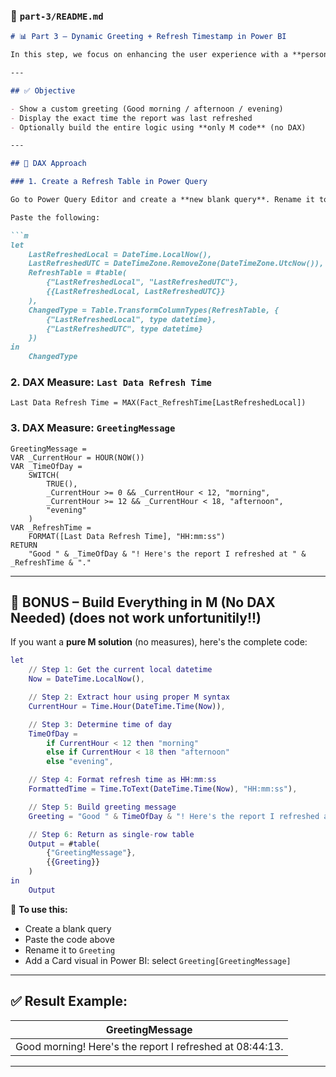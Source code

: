 ### 📄 `part-3/README.md`

````markdown
# 📊 Part 3 – Dynamic Greeting + Refresh Timestamp in Power BI

In this step, we focus on enhancing the user experience with a **personalized greeting message** and **automatic refresh time tracking**, using both **DAX** and **M (Power Query)**.

---

## ✅ Objective

- Show a custom greeting (Good morning / afternoon / evening)
- Display the exact time the report was last refreshed
- Optionally build the entire logic using **only M code** (no DAX)

---

## 🧠 DAX Approach

### 1. Create a Refresh Table in Power Query

Go to Power Query Editor and create a **new blank query**. Rename it to: `Fact_RefreshTime`

Paste the following:

```m
let
    LastRefreshedLocal = DateTime.LocalNow(),
    LastRefreshedUTC = DateTimeZone.RemoveZone(DateTimeZone.UtcNow()),
    RefreshTable = #table(
        {"LastRefreshedLocal", "LastRefreshedUTC"},
        {{LastRefreshedLocal, LastRefreshedUTC}}
    ),
    ChangedType = Table.TransformColumnTypes(RefreshTable, {
        {"LastRefreshedLocal", type datetime}, 
        {"LastRefreshedUTC", type datetime}
    })
in
    ChangedType
````

### 2. DAX Measure: `Last Data Refresh Time`

```dax
Last Data Refresh Time = MAX(Fact_RefreshTime[LastRefreshedLocal])
```

### 3. DAX Measure: `GreetingMessage`

```dax
GreetingMessage =
VAR _CurrentHour = HOUR(NOW())
VAR _TimeOfDay =
    SWITCH(
        TRUE(),
        _CurrentHour >= 0 && _CurrentHour < 12, "morning",
        _CurrentHour >= 12 && _CurrentHour < 18, "afternoon",
        "evening"
    )
VAR _RefreshTime =
    FORMAT([Last Data Refresh Time], "HH:mm:ss")
RETURN
    "Good " & _TimeOfDay & "! Here's the report I refreshed at " & _RefreshTime & "."
```

---

## 🎁 BONUS – Build Everything in M (No DAX Needed) (does not work unfortunitily!!)

If you want a **pure M solution** (no measures), here's the complete code:

```m
let
    // Step 1: Get the current local datetime
    Now = DateTime.LocalNow(),

    // Step 2: Extract hour using proper M syntax
    CurrentHour = Time.Hour(DateTime.Time(Now)),

    // Step 3: Determine time of day
    TimeOfDay =
        if CurrentHour < 12 then "morning"
        else if CurrentHour < 18 then "afternoon"
        else "evening",

    // Step 4: Format refresh time as HH:mm:ss
    FormattedTime = Time.ToText(DateTime.Time(Now), "HH:mm:ss"),

    // Step 5: Build greeting message
    Greeting = "Good " & TimeOfDay & "! Here's the report I refreshed at " & FormattedTime & ".",

    // Step 6: Return as single-row table
    Output = #table(
        {"GreetingMessage"},
        {{Greeting}}
    )
in
    Output
```

📌 **To use this:**

* Create a blank query
* Paste the code above
* Rename it to `Greeting`
* Add a Card visual in Power BI: select `Greeting[GreetingMessage]`

---

## ✅ Result Example:

| GreetingMessage                                          |
| -------------------------------------------------------- |
| Good morning! Here's the report I refreshed at 08:44:13. |

---



